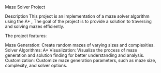 Maze Solver Project

Description
This project is an implementation of a maze solver algorithm using the A* , The goal of the project is to provide a solution to traversing and solving mazes efficiently.

The project features:

Maze Generation: Create random mazes of varying sizes and complexities.
Solver Algorithms: A*
Visualization: Visualize the process of maze generation and solution finding for better understanding and analysis.
Customization: Customize maze generation parameters, such as maze size, complexity, and solver options.

